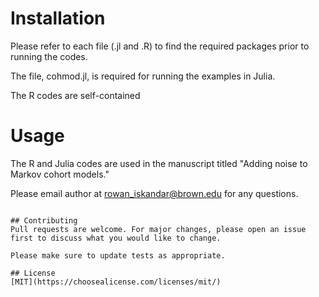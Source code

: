 # Installation

Please refer to each file (.jl and .R) to find the required packages prior to running the codes.

The file, cohmod.jl, is required for running the examples in Julia. 

The R codes are self-contained

# Usage

The R and Julia codes are used in the manuscript titled "Adding noise to Markov cohort models."

Please email author at rowan_iskandar@brown.edu for any questions.
```

## Contributing
Pull requests are welcome. For major changes, please open an issue first to discuss what you would like to change.

Please make sure to update tests as appropriate.

## License
[MIT](https://choosealicense.com/licenses/mit/)
